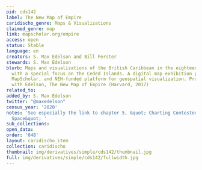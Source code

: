 ```yaml
---
pid: cds142
label: The New Map of Empire
caridischo_genre: Maps & Visualizations
claimed_genre: map
link: mapscholar.org/empire
access: open
status: Stable
language: en
creators: S. Max Edelson and Bill Ferster
stewards: S. Max Edelson
blurb: Maps and visualizations of the British Caribbean in the eighteenth century,
  with a special focus on the Ceded Islands. A digital map exhibition produced on
  MapScholar, and NEH-funded platform for geospatial visualization. Produced in tandem
  with Edelson, The New Map of Empire (Harvard, 2017)
related_to:
added_by: S. Max Edelson
twitter: "@maxedelson"
census_year: '2020'
notes: 'See especially the link to chapter 5, &quot; Charting Contested Caribbean
  Space&quot; '
sub_collections:
open_data:
order: '048'
layout: caridischo_item
collection: caridischo
thumbnail: img/derivatives/simple/cds142/thumbnail.jpg
full: img/derivatives/simple/cds142/fullwidth.jpg
---
```

